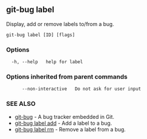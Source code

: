 ## git-bug label

Display, add or remove labels to/from a bug.

```
git-bug label [ID] [flags]
```

### Options

```
  -h, --help   help for label
```

### Options inherited from parent commands

```
      --non-interactive   Do not ask for user input
```

### SEE ALSO

* [git-bug](git-bug.md)	 - A bug tracker embedded in Git.
* [git-bug label add](git-bug_label_add.md)	 - Add a label to a bug.
* [git-bug label rm](git-bug_label_rm.md)	 - Remove a label from a bug.

